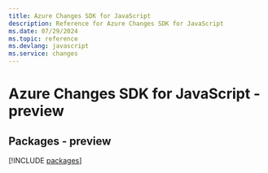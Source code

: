 ```yaml
---
title: Azure Changes SDK for JavaScript
description: Reference for Azure Changes SDK for JavaScript
ms.date: 07/29/2024
ms.topic: reference
ms.devlang: javascript
ms.service: changes
---
```

# Azure Changes SDK for JavaScript - preview
## Packages - preview
[!INCLUDE [packages](changes-index.md)]